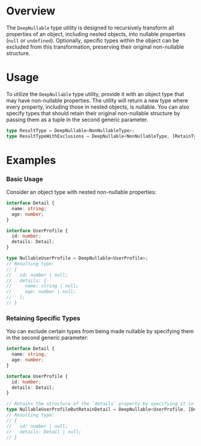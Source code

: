 # Overview

The `DeepNullable` type utility is designed to recursively transform all properties of an object, including nested objects, into nullable properties (`null` or `undefined`). Optionally, specific types within the object can be excluded from this transformation, preserving their original non-nullable structure.

# Usage

To utilize the `DeepNullable` type utility, provide it with an object type that may have non-nullable properties. The utility will return a new type where every property, including those in nested objects, is nullable. You can also specify types that should retain their original non-nullable structure by passing them as a tuple in the second generic parameter.

```typescript
type ResultType = DeepNullable<NonNullableType>;
type ResultTypeWithExclusions = DeepNullable<NonNullableType, [RetainType]>;
```

# Examples

### Basic Usage

Consider an object type with nested non-nullable properties:

```typescript
interface Detail {
  name: string;
  age: number;
}

interface UserProfile {
  id: number;
  details: Detail;
}

type NullableUserProfile = DeepNullable<UserProfile>;
// Resulting type:
// {
//   id: number | null;
//   details: {
//     name: string | null;
//     age: number | null;
//   };
// }
```

### Retaining Specific Types

You can exclude certain types from being made nullable by specifying them in the second generic parameter:

```typescript
interface Detail {
  name: string;
  age: number;
}

interface UserProfile {
  id: number;
  details: Detail;
}

// Retains the structure of the `details` property by specifying it in the second generic parameter.
type NullableUserProfileButRetainDetail = DeepNullable<UserProfile, [Detail]>;
// Resulting type:
// {
//   id: number | null;
//   details: Detail | null;
// }
```
